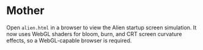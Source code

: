 # Mother

Open `alien.html` in a browser to view the Alien startup screen simulation. It now uses WebGL shaders for bloom, burn, and CRT screen curvature effects, so a WebGL-capable browser is required.
